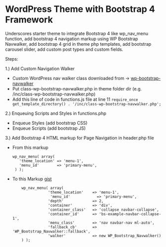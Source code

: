 # WordPress Theme with Bootstrap 4 Framework
Underscores starter theme to integrate Bootstrap 4 like wp_nav_menu function, add bootstrap 4 navigation markup using WP Bootstrap Navwalker, add bootstrap 4 grid in theme php templates, add bootstrap carousel slider, add custom post types and custom fields.

Steps:

1.) Add Custom Navigation Walker 
  - Custom WordPress nav walker class downloaded from -> [wp-bootstrap-navwalker](https://github.com/wp-bootstrap/wp-bootstrap-navwalker)
  - Put class-wp-bootstrap-navwalker.php in theme folder dir (e.g. /inc/class-wp-bootstrap-navwalker.php)
  - Add this line of code in functions.js file at line 11
    `require_once get_template_directory() . '/inc/class-wp-bootstrap-navwalker.php';`

2.) Enqueuing Scripts and Styles in functions.php
  - Enqueue Styles (add bootstrap CSS)
  - Enqueue Scripts (add bootstrap JS)  

3.) Add Bootstrap 4 HTML markup for Page Navigation in header.php file

  - From this markup   
       ```
       wp_nav_menu( array(
          'theme_location' => 'menu-1',
          'menu_id'        => 'primary-menu',
        ) );
       ```

  - To this Markup  [gist](https://gist.github.com/jun20/dc8fcb5ecbace58da43f8a1bd0f36b69)
      ```
          wp_nav_menu( array(
                      'theme_location'    => 'menu-1',
                       'menu_id'        	=> 'primary-menu',
                      'depth'             => 2,
                      'container'         => 'div',
                      'container_class'   => 'collapse navbar-collapse',
                      'container_id'      => 'bs-example-navbar-collapse-1',
                      'menu_class'        => 'nav navbar-nav ml-auto',
                      'fallback_cb'       => 'WP_Bootstrap_Navwalker::fallback',
                      'walker'            => new WP_Bootstrap_Navwalker()
          ) );
       ```   
